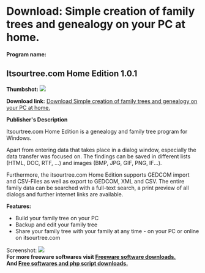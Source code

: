 # Download: Simple creation of family trees and genealogy on your PC at home.

**Program name:**

## Itsourtree.com Home Edition 1.0.1

  
**Thumbshot:** ![](http://www.freewarefiles.com/screenshot/itsourtree_md.jpg)   
  
**Download link:** [Download Simple creation of family trees and genealogy on your PC at home.](http://freesoftwares.boysofts.com/Itsourtreecom-Home-Edition_program_45815.html)  
  


**Publisher's Description**  
  


Itsourtree.com Home Edition is a genealogy and family tree program for Windows. 

Apart from entering data that takes place in a dialog window, especially the data transfer was focused on. The findings can be saved in different lists (HTML, DOC, RTF, ...) and images (BMP, JPG, GIF, PNG, IF...). 

Furthermore, the itsourtree.com Home Edition supports GEDCOM import and CSV-Files as well as export to GEDCOM, XML and CSV. The entire family data can be searched with a full-text search, a print preview of all dialogs and further internet links are available.

**Features:**

  * Build your family tree on your PC 
  * Backup and edit your family tree 
  * Share your family tree with your family at any time - on your PC or online on itsourtree.com 

  
  
Screenshot: ![](http://www.freewarefiles.com/screenshot/itsourtree.jpg)   
**For more freeware softwares visit [Freeware software downloads.](http://freesoftwares.boysofts.com/)**   
**And [Free softwares and php script downloads.](http://www.boysofts.com/)**
